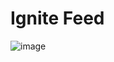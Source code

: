 # Ignite Feed

![image](https://user-images.githubusercontent.com/85763987/211672055-d00e4255-1b0c-4f7d-bea5-57600fd1aa7e.png)
